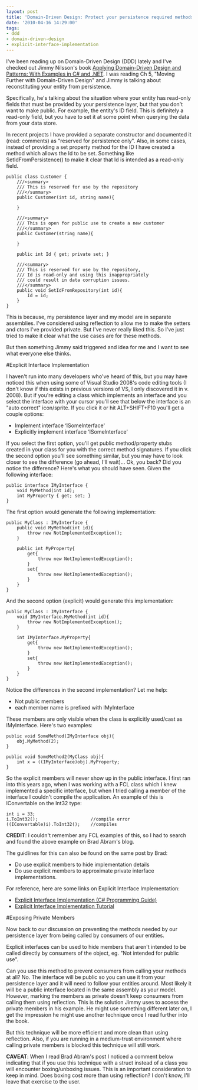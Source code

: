 ```yaml
---
layout: post
title: 'Domain-Driven Design: Protect your persistence required methods'
date: '2010-04-16 14:29:00'
tags:
- ddd
- domain-driven-design
- explicit-interface-implementation
---
```


I've been reading up on Domain-Driven Design (DDD) lately and I've checked out Jimmy Nilsson's book [Applying Domain-Driven Design and Patterns: With Examples in C# and .NET](http://my.safaribooksonline.com/0321268202). I was reading Ch 5, "Moving Further with Domain-Driven Design" and Jimmy is talking about reconstituting your entity from persistence.

Specifically, he's talking about the situation where your entity has read-only fields that must be provided by your persistence layer, but that you don't want to make public. For example, the entity's ID field. This is definitely a read-only field, but you have to set it at some point when querying the data from your data store.

In recent projects I have provided a separate constructor and documented it (read: comments) as "reserved for persistence only". Also, in some cases, instead of providing a set property method for the ID I have created a method which allows the Id to be set. Something like SetIdFromPersistence() to make it clear that Id is intended as a read-only field.

    public class Customer {
        ///<summary>
        /// This is reserved for use by the repository
        ///</summary>
        public Customer(int id, string name){
        
        }
        
        ///<summary>
        /// This is open for public use to create a new customer
        ///</summary>
        public Customer(string name){
        
        }
        
        public int Id { get; private set; }
        
        ///<summary>
        /// This is reserved for use by the repository,
        /// Id is read-only and using this inappropriately 
        /// could result in data corruption issues.
        ///</summary>
        public void SetIdFromRepository(int id){
            Id = id;
        }
    }

This is because, my persistence layer and my model are in separate assemblies. I've considered using reflection to allow me to make the setters and ctors I've provided private. But I've never really liked this. So I've just tried to make it clear what the use cases are for these methods.

But then something Jimmy said triggered and idea for me and I want to see what everyone else thinks.

#Explicit Interface Implementation

I haven't run into many developers who've heard of this, but you may have noticed this when using some of Visual Studio 2008's code editing tools (I don't know if this exists in previous versions of VS, I only discovered it in v. 2008). But if you're editing a class which implements an interface and you select the interface with your cursor you'll see that below the interface is an "auto correct" icon/sprite. If you click it or hit ALT+SHIFT+F10 you'll get a couple options:

* Implement interface ‘ISomeInterface'
* Explicitly implement interface ‘ISomeInterface'

If you select the first option, you'll get public method/property stubs created in your class for you with the correct method signatures. If you click the second option you'll see something similar, but you may have to look closer to see the difference (go ahead, I'll wait)… Ok, you back? Did you notice the difference? Here's what you should have seen. Given the following interface:

    public interface IMyInterface {
        void MyMethod(int id);
        int MyProperty { get; set; }
    }

The first option would generate the following implementation:

    public MyClass : IMyInterface {
        public void MyMethod(int id){
            throw new NotImplementedException();
        }
        
        public int MyProperty{
            get{ 
                throw new NotImplementedException();
            }
            set{
                throw new NotImplementedException();
            }
        }
    }

And the second option (explicit) would generate this implementation:

    public MyClass : IMyInterface {
        void IMyInterface.MyMethod(int id){
            throw new NotImplementedException();
        }
        
        int IMyInterface.MyProperty{
            get{ 
                throw new NotImplementedException();
            }
            set{
                throw new NotImplementedException();
            }
        }
    }

Notice the differences in the second implementation? Let me help:

* Not public members
* each member name is prefixed with IMyInterface

These members are only visible when the class is explicitly used/cast as IMyInterface. Here's two examples:

    public void SomeMethod(IMyInterface obj){
        obj.MyMethod(2);
    }
     
    public void SomeMethod2(MyClass obj){
        int x = ((IMyInterface)obj).MyProperty;
    }

So the explicit members will never show up in the public interface. I first ran into this years ago, when I was working with a FCL class which I knew implemented a specific interface, but when I tried calling a member of the interface I couldn't compile the application. An example of this is IConvertable on the Int32 type:

    int i = 33;
    i.ToInt32();                    //compile error
    ((IConvertable)i).ToInt32();    //compiles

**CREDIT**: I couldn't remember any FCL examples of this, so I had to search and found the above example on Brad Abram's blog.

The guidlines for this can also be found on the same post by Brad:

* Do use explicit members to hide implementation details
* Do use explicit members to approximate private interface implementations.

For reference, here are some links on Explicit Interface Implementation:

* [Explicit Interface Implementation (C# Programming Guide)](http://msdn.microsoft.com/en-us/library/ms173157(VS.80).aspx)
* [Explicit Interface Implementation Tutorial](http://msdn.microsoft.com/en-us/library/aa288461(VS.71).aspx)

#Exposing Private Members

Now back to our discussion on preventing the methods needed by our persistence layer from being called by consumers of our entities.

Explicit interfaces can be used to hide members that aren't intended to be called directly by consumers of the object, eg. "Not intended for public use".

Can you use this method to prevent consumers from calling your methods at all? No. The interface will be public so you can use it from your persistence layer and it will need to follow your entities around. Most likely it will be a public interface located in the same assembly as your model. However, marking the members as private doesn't keep consumers from calling them using reflection. This is the solution Jimmy uses to access the private members in his example. He might use something different later on, I get the impression he might use another technique once I read further into the book.

But this technique will be more efficient and more clean than using reflection. Also, if you are running in a medium-trust environment where calling private members is blocked this technique will still work.

**CAVEAT**: When I read Brad Abram's post I noticed a comment below indicating that if you use this technique with a struct instead of a class you will encounter boxing/unboxing issues. This is an important consideration to keep in mind. Does boxing cost more than using reflection? I don't know, I'll leave that exercise to the user.
